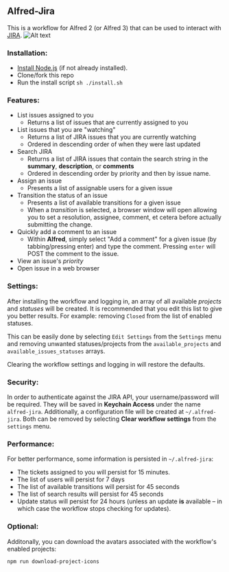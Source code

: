 ## Alfred-Jira
This is a workflow for Alfred 2 (or Alfred 3) that can be used to interact with [JIRA](http://www.atlassian.com/JIRA‎).
![Alt text](https://github.com/steyep/alfred-jira/raw/master/resources/demo.gif)
### Installation: 
* [Install Node.js](https://nodejs.org/en/download/package-manager/) (if not already installed).
* Clone/fork this repo
* Run the install script `sh ./install.sh`

### Features:
* List issues assigned to you
  * Returns a list of issues that are currently assigned to you
* List issues that you are "watching"
  * Returns a list of JIRA issues that you are currently watching
  * Ordered in descending order of when they were last updated
* Search JIRA
  * Returns a list of JIRA issues that contain the search string in the **summary**, **description**, or **comments**
  * Ordered in descending order by priority and then by issue name.
* Assign an issue
  * Presents a list of assignable users for a given issue
* Transition the status of an issue
  * Presents a list of available transitions for a given issue
  * When a *transition* is selected, a browser window will open allowing you to set a resolution, assignee, comment, et cetera before actually submitting the change. 
* Quickly add a comment to an issue
  * Within **Alfred**, simply select "Add a comment" for a given issue (by tabbing/pressing enter) and type the comment. Pressing `enter` will POST the comment to the issue. 
* View an issue's *priority*
* Open issue in a web browser

### Settings:
After installing the workflow and logging in, an array of all available _projects_ and _statuses_ will be created. It is recommended that you edit this list to give you better results. For example: removing `Closed` from the list of enabled statuses. 

This can be easily done by selecting `Edit Settings` from the `Settings` menu and removing unwanted statuses/projects from the `available_projects` and `available_issues_statuses` arrays. 

Clearing the workflow settings and logging in will restore the defaults.

### Security:
In order to authenticate against the JIRA API, your username/password will be required. They will be saved in **Keychain Access**  under the name `alfred-jira`. Additionally, a configuration file will be created at `~/.alfred-jira`. Both can be removed by selecting **Clear workflow settings** from the `settings` menu.

### Performance: 
For better performance, some information is persisted in `~/.alfred-jira`:

* The tickets assigned to you will persist for 15 minutes. 
* The list of users will persist for 7 days
* The list of available transitions will persist for 45 seconds
* The list of search results will persist for 45 seconds
* Update status will persist for 24 hours (unless an update **is** available – in which case the workflow stops checking for updates).

### Optional:
Additonally, you can download the avatars associated with the workflow's enabled projects:

```npm run download-project-icons```